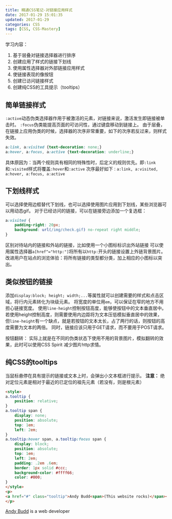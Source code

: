 ```yaml
---
title: 精通CSS笔记-对链接应用样式
date: 2017-01-29 15:01:35
updated: 2017-01-29
categories: CSS
tags: [CSS, CSS-Mastery]
---
```


学习内容：
1. 基于层叠对链接选择器进行排序
2. 创建应用了样式的链接下划线
3. 使用属性选择器对外部链接应用样式
4. 使链接表现的像按钮
5. 创建已访问链接样式
6. 创建纯CSS的工具提示（tooltips）

## 简单链接样式 ##
`:active`动态伪类选择器作用于被激活的元素，对链接来说，激活发生即链接被单击时。
`:focus`伪类能提高页面的可访问性，通过键盘移动到链接上。
由于层叠，在链接上应用伪类的时候，选择器的次序非常重要，如下的次序若反过来，则样式失效。
```css
a:link, a:visited {text-decoration: none;}
a:hover, a:focus, a:active {text-decoration: underline;}
```

具体原因为：当两个规则具有相同的特殊性时，后定义的规则优先。即`:link`和`:visited`样式将覆盖`:hover`和`:active`
次序最好如下`：a:link, a:visited, a:hover, a:focus, a:active`

## 下划线样式 ##
可以选择使用边框替代下划线，也可以选择使用图片应用到下划线，某些浏览器可以用动态gif。
对于已经访问的链接，可以在链接旁边添加一个复选框：
```css
a:visited {
    padding-right: 20px;
    background: url(/img/check.gif) no-repeat right middle;
}
```

区别对待站内的链接和外站的链接，比如使用一个小图标标识出外站链接
可以使用属性选择器`a[href^="http:"]`将所有以`http:`开头的链接设置上外链背景图片。
改进用户在站点的浏览体验：将所有链接的类型都分类，加上相应的小图标以突出。

## 类似按钮的链接 ##
添加`display:block; height; width;...`等属性就可以创建需要的样式和点击区域，将行内元素转化为块级元素。
将宽度的单位用`em`，可以保证在窄的地方不用担心链接宽度。
使用`line-height`控制按钮高度，能够使按钮中的文本垂直居中。若使用height控制高度，则需要使用内边距将为文本压低模拟垂直居中的效果，
但`line-height`有一个缺点，就是若按钮的文本太长，占了两行的话，则按钮的高度需要为文本的两倍。
同时，链接应该只用于GET请求，而不要用于POST请求。

按钮翻转：
实际上就是在不同的伪类状态下使用不用的背景图片，模拟翻转的效果，此时可以使用CSS Spirit 减少图片http求情。

## 纯CSS的tooltips ##
当鼠标悬停在具有提示的链接或文本上时，会弹出小文本框进行提示。
**注意：** 绝对定位元素是相对于最近的已定位的祖先元素（若没有，则是根元素）
```html
<style>
a.tooltip {
    position: relative;
}
a.tooltip span {
    display: none;
    position: absolute;
    top: 1em;
    left: 2em;
}
a.tooltip:hover span, a.tooltip:focus span {
    display: block;
    position: absolute;
    top: 1em;
    left: 2em;
    padding: .2em .6em;
    border: 1px solid #ccc;
    background-color: #ffff66;
    color: #000;
}
</style>
<p>
<a href="#" class="tooltip">Andy Budd<span>(This website rocks)</span></a> is a web developer
</p>
```
<style>a.tooltip{position:relative}a.tooltip span{display:none;position:absolute;top:1em;left:2em}a.tooltip:focus span,a.tooltip:hover span{display:block;position:absolute;top:1em;left:2em;padding:.2em .6em;border:1px solid #ccc;background-color:#ff6;color:#000}</style><p><a class=tooltip href=#>Andy Budd<span>(This website rocks)</span></a> is a web developer</p>